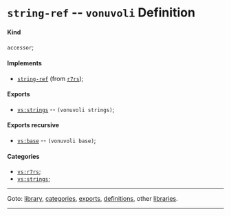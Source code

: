 

<a id='definition__vonuvoli__string-ref'></a>

# `string-ref` -- `vonuvoli` Definition


<a id='definition__vonuvoli__string-ref__kind'></a>

#### Kind

`accessor`;


<a id='definition__vonuvoli__string-ref__implements'></a>

#### Implements

 * [`string-ref`](../../r7rs/definitions/string-ref.md#definition__r7rs__string-ref) (from [`r7rs`](../../r7rs/_index.md#library__r7rs));


<a id='definition__vonuvoli__string-ref__exports'></a>

#### Exports

 * [`vs:strings`](../../vonuvoli/exports/vs_3a_strings.md#export__vonuvoli__vs_3a_strings) -- `(vonuvoli strings)`;


<a id='definition__vonuvoli__string-ref__exports-recursive'></a>

#### Exports recursive

 * [`vs:base`](../../vonuvoli/exports/vs_3a_base.md#export__vonuvoli__vs_3a_base) -- `(vonuvoli base)`;


<a id='definition__vonuvoli__string-ref__categories'></a>

#### Categories

 * [`vs:r7rs`](../../vonuvoli/categories/vs_3a_r7rs.md#category__vonuvoli__vs_3a_r7rs);
 * [`vs:strings`](../../vonuvoli/categories/vs_3a_strings.md#category__vonuvoli__vs_3a_strings);

----

Goto: [library](../../vonuvoli/_index.md#library__vonuvoli), [categories](../../vonuvoli/categories/_index.md#toc__vonuvoli__categories), [exports](../../vonuvoli/exports/_index.md#toc__vonuvoli__exports), [definitions](../../vonuvoli/definitions/_index.md#toc__vonuvoli__definitions), other [libraries](../../_libraries.md#toc__libraries).

----

